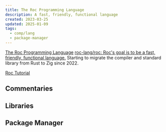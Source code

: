 ```yaml
---
title: The Roc Programming Language
description: A fast, friendly, functional language
created: 2023-03-25
updated: 2025-01-09
tags:
  - comp/lang
  - package-manager
---
```


[The Roc Programming Language](https://www.roc-lang.org/)
[roc-lang/roc: Roc's goal is to be a fast, friendly, functional language.](https://github.com/roc-lang/roc)
Starting to migrate the compiler and standard library from Rust to Zig since 2022.

[Roc Tutorial](https://www.roc-lang.org/tutorial)

## Commentaries

## Libraries

## Package Manager
